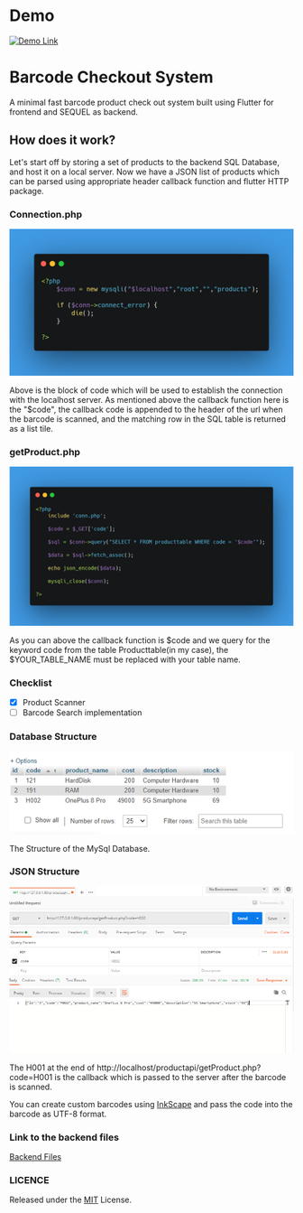 # Demo

[![Demo Link](https://img.youtube.com/vi/_2oKN243dLs/0.jpg)](https://www.youtube.com/watch?v=_2oKN243dLs)

# Barcode Checkout System
A minimal fast barcode product check out system built using Flutter for frontend and SEQUEL as backend.

## How does it work?
Let's start off by storing a set of products to the backend SQL Database, and host it on a local server. Now we have a JSON list of products which can be parsed using appropriate header callback function and flutter HTTP package.

### Connection.php

![connphp](https://github.com/xanf-code/productbarcode/blob/master/AppShots/conn.png)

Above is the block of code which will be used to establish the connection with the localhost server.
As mentioned above the callback function here is the "$code", the callback code is appended to the header of the url when the barcode is scanned, and the matching row in the SQL table is returned as a list tile.

### getProduct.php

![productsphp](https://github.com/xanf-code/productbarcode/blob/master/AppShots/getProducts.png)

As you can above the callback function is $code and we query for the keyword code from the table Producttable(in my case), the $YOUR_TABLE_NAME must be replaced with your table name.

### Checklist

- [x] Product Scanner
- [ ] Barcode Search implementation

### Database Structure

![DB Structure](https://github.com/xanf-code/productbarcode/blob/master/AppShots/dbStruct.PNG)

The Structure of the MySql Database.

### JSON Structure

![JSON Structure](https://github.com/xanf-code/productbarcode/blob/master/AppShots/postman.PNG)

The H001 at the end of http://localhost/productapi/getProduct.php?code=H001 is the callback which is passed to the server after the barcode is scanned.

You can create custom barcodes using [InkScape](https://inkscape.org/) and pass the code into the barcode as UTF-8 format.

### Link to the backend files

[Backend Files](https://github.com/xanf-code/BackendProdCode)

### LICENCE

Released under the [MIT](./LICENSE) License.<br>
